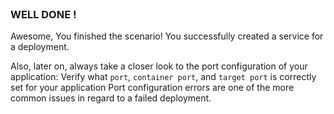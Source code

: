 
<br>

### WELL DONE !

Awesome, You finished the scenario! You successfully created a service for a deployment. 

Also, later on, always take a closer look to the port configuration of your application:
Verify what `port`, `container port`, and `target port` is correctly set for your application 
Port configuration errors are one of the more common issues in regard to a failed deployment. 
